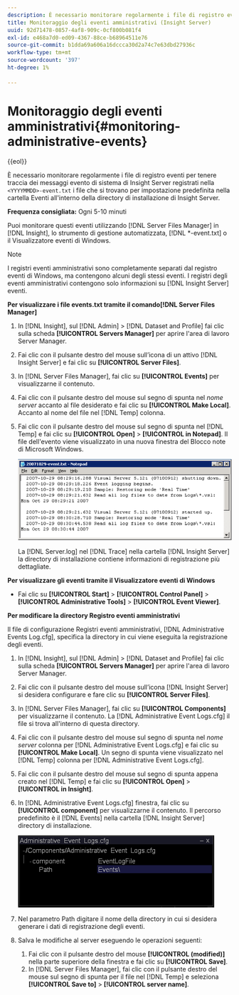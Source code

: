 ```yaml
---
description: È necessario monitorare regolarmente i file di registro eventi per tenere traccia dei messaggi evento di sistema di Insight Server registrati nella <yyyymmdd>I file -event.txt si trovano per impostazione predefinita nella cartella Eventi all'interno della directory di installazione di Insight Server.
title: Monitoraggio degli eventi amministrativi (Insight Server)
uuid: 92d71478-0857-4af8-909c-0cf800b081f4
exl-id: e468a7d0-ed09-4367-88ce-b68964511e76
source-git-commit: b1dda69a606a16dccca30d2a74c7e63dbd27936c
workflow-type: tm+mt
source-wordcount: '397'
ht-degree: 1%

---
```


# Monitoraggio degli eventi amministrativi{#monitoring-administrative-events}

{{eol}}

È necessario monitorare regolarmente i file di registro eventi per tenere traccia dei messaggi evento di sistema di Insight Server registrati nella `<YYYYMMDD>-event.txt` i file che si trovano per impostazione predefinita nella cartella Eventi all&#39;interno della directory di installazione di Insight Server.

**Frequenza consigliata:** Ogni 5-10 minuti

Puoi monitorare questi eventi utilizzando [!DNL Server Files Manager] in [!DNL Insight], lo strumento di gestione automatizzata, [!DNL *-event.txt] o il Visualizzatore eventi di Windows.

>[!NOTE]
>
>I registri eventi amministrativi sono completamente separati dal registro eventi di Windows, ma contengono alcuni degli stessi eventi. I registri degli eventi amministrativi contengono solo informazioni su [!DNL Insight Server] eventi.

**Per visualizzare i file events.txt tramite il comando[!DNL Server Files Manager]**

1. In [!DNL Insight], sul [!DNL Admin] > [!DNL Dataset and Profile] fai clic sulla scheda **[!UICONTROL Servers Manager]** per aprire l&#39;area di lavoro Server Manager.
1. Fai clic con il pulsante destro del mouse sull’icona di un attivo [!DNL Insight Server] e fai clic su **[!UICONTROL Server Files]**.
1. In [!DNL Server Files Manager], fai clic su **[!UICONTROL Events]** per visualizzarne il contenuto.
1. Fai clic con il pulsante destro del mouse sul segno di spunta nel *nome server* accanto al file desiderato e fai clic su **[!UICONTROL Make Local]**. Accanto al nome del file nel [!DNL Temp] colonna.
1. Fai clic con il pulsante destro del mouse sul segno di spunta nel [!DNL Temp] e fai clic su **[!UICONTROL Open]** > **[!UICONTROL in Notepad]**. Il file dell&#39;evento viene visualizzato in una nuova finestra del Blocco note di Microsoft Windows.

   ![Informazioni sul passaggio](assets/vis_FileManager_eventfile.png)

   La [!DNL Server.log] nel [!DNL Trace] nella cartella [!DNL Insight Server] la directory di installazione contiene informazioni di registrazione più dettagliate.

**Per visualizzare gli eventi tramite il Visualizzatore eventi di Windows**

* Fai clic su **[!UICONTROL Start]** > **[!UICONTROL Control Panel]** > **[!UICONTROL Administrative Tools]** > **[!UICONTROL Event Viewer]**.

**Per modificare la directory Registro eventi amministrativi**

Il file di configurazione Registri eventi amministrativi, [!DNL Administrative Events Log.cfg], specifica la directory in cui viene eseguita la registrazione degli eventi.

1. In [!DNL Insight], sul [!DNL Admin] > [!DNL Dataset and Profile] fai clic sulla scheda **[!UICONTROL Servers Manager]** per aprire l&#39;area di lavoro Server Manager.

1. Fai clic con il pulsante destro del mouse sull’icona [!DNL Insight Server] si desidera configurare e fare clic su **[!UICONTROL Server Files]**.

1. In [!DNL Server Files Manager], fai clic su **[!UICONTROL Components]** per visualizzarne il contenuto. La [!DNL Administrative Event Logs.cfg] il file si trova all&#39;interno di questa directory.

1. Fai clic con il pulsante destro del mouse sul segno di spunta nel *nome server* colonna per [!DNL Administrative Event Logs.cfg] e fai clic su **[!UICONTROL Make Local]**. Un segno di spunta viene visualizzato nel [!DNL Temp] colonna per [!DNL Administrative Event Logs.cfg].

1. Fai clic con il pulsante destro del mouse sul segno di spunta appena creato nel [!DNL Temp] e fai clic su **[!UICONTROL Open]** > **[!UICONTROL in Insight]**.

1. In [!DNL Administrative Event Logs.cfg] finestra, fai clic su **[!UICONTROL component]** per visualizzarne il contenuto. Il percorso predefinito è il [!DNL Events] nella cartella [!DNL Insight Server] directory di installazione.

   ![](assets/cfg_adminevents_examplevalues.png)

1. Nel parametro Path digitare il nome della directory in cui si desidera generare i dati di registrazione degli eventi.
1. Salva le modifiche al server eseguendo le operazioni seguenti:

   1. Fai clic con il pulsante destro del mouse **[!UICONTROL (modified)]** nella parte superiore della finestra e fai clic su **[!UICONTROL Save]**.
   1. In [!DNL Server Files Manager], fai clic con il pulsante destro del mouse sul segno di spunta per il file nel [!DNL Temp] e seleziona **[!UICONTROL Save to]** > **[!UICONTROL server name]**.
